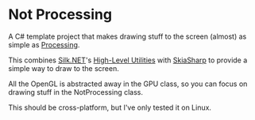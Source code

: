 # Not Processing

A C# template project that makes drawing stuff to the screen
(almost) as simple as [Processing](https://processing.org/).

This combines [Silk.NET](https://dotnet.github.io/Silk.NET/)'s
[High-Level Utilities](https://dotnet.github.io/Silk.NET/docs/hlu/)
with [SkiaSharp](https://github.com/mono/SkiaSharp) to provide a simple way to draw to the screen.

All the OpenGL is abstracted away in the GPU class,
so you can focus on drawing stuff in the NotProcessing class.

This should be cross-platform, but I've only tested it on Linux.
